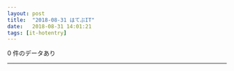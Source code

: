 ```yaml
---
layout: post
title:  "2018-08-31 はてぶIT"
date:   2018-08-31 14:01:21
tags: [it-hotentry]
---
```

0 件のデータあり

<hr>
